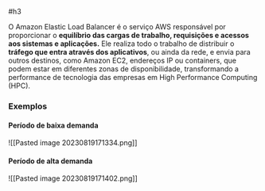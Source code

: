 #h3 

O Amazon Elastic Load Balancer é o serviço AWS responsável por proporcionar o **equilíbrio das cargas de trabalho, requisições e acessos aos sistemas e aplicações.**
Ele realiza todo o trabalho de distribuir o **tráfego que entra através dos aplicativos**, ou ainda da rede, e envia para outros destinos, como Amazon EC2, endereços IP ou containers, que podem estar em diferentes zonas de disponibilidade, transformando a performance de tecnologia das empresas em High Performance Computing (HPC).

### Exemplos
#### Período de baixa demanda
![[Pasted image 20230819171334.png]]

#### Período de alta demanda
![[Pasted image 20230819171402.png]]